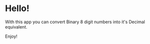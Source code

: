 # Hello!

With this app you can convert Binary 8 digit numbers into it's Decimal equivalent.

Enjoy!
